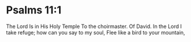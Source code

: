 # Psalms 11:1

The Lord Is in His Holy Temple To the choirmaster. Of David. In the Lord I take refuge; how can you say to my soul, Flee like a bird to your mountain,
